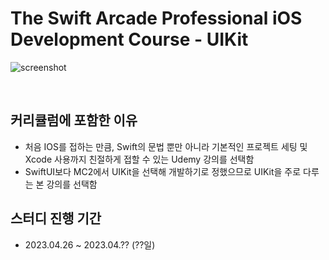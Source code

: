 # The Swift Arcade Professional iOS Development Course - UIKit

![screenshot](https://user-images.githubusercontent.com/6462456/234519102-04fc690c-e4e4-47e8-ab36-1d0b7d296ce5.png)

<br />

## 커리큘럼에 포함한 이유

- 처음 IOS를 접하는 만큼, Swift의 문법 뿐만 아니라 기본적인 프로젝트 세팅 및 Xcode 사용까지 친절하게 접할 수 있는 Udemy 강의를 선택함
- SwiftUI보다 MC2에서 UIKit을 선택해 개발하기로 정했으므로 UIKit을 주로 다루는 본 강의를 선택함

## 스터디 진행 기간

- 2023.04.26 ~ 2023.04.?? (??일)
